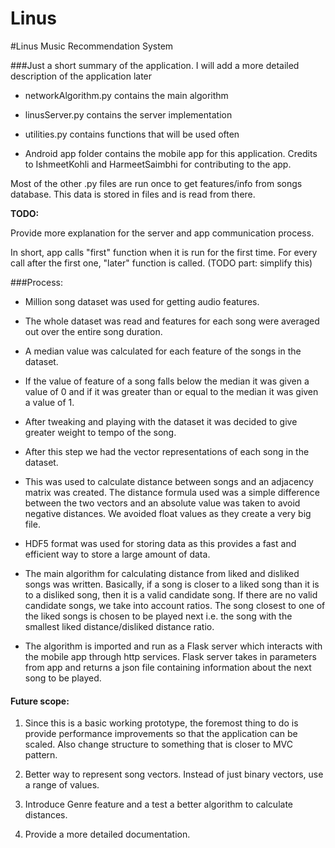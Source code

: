 # Linus
#Linus Music Recommendation System

###Just a short summary of the application. I will add a more detailed description of the application later

* networkAlgorithm.py contains the main algorithm

* linusServer.py contains the server implementation

* utilities.py contains functions that will be used often

* Android app folder contains the mobile app for this application. Credits to IshmeetKohli and HarmeetSaimbhi for contributing to the app.

Most of the other .py files are run once to get features/info from songs database. This data is stored in files and is read from there.

**TODO:**

Provide more explanation for the server and app communication process.

In short, app calls "first" function when it is run for the first time. For every call after the first one,
"later" function is called. (TODO part: simplify this)

###Process:

* Million song dataset was used for getting audio features.

* The whole dataset was read and features for each song were averaged out over the entire song duration.

* A median value was calculated for each feature of the songs in the dataset.

* If the value of feature of a song falls below the median it was given a value of 0 and if it was greater than or equal to the median it was given a value of 1.

* After tweaking and playing with the dataset it was decided to give greater weight to tempo of the song.

* After this step we had the vector representations of each song in the dataset.

* This was used to calculate distance between songs and an adjacency matrix was created. The distance formula used was a simple difference between the two vectors and an absolute value was taken to avoid negative distances. We avoided float values as they create a very big file.

* HDF5 format was used for storing data as this provides a fast and efficient way to store a large amount of data.

* The main algorithm for calculating distance from liked and disliked songs was written. Basically, if a song is closer to a liked song than it is to a disliked song, then it is a valid candidate song. If there are no valid candidate songs, we take into account ratios. The song closest to one of the liked songs is chosen to be played next i.e. the song with the smallest liked distance/disliked distance ratio.

* The algorithm is imported and run as a Flask server which interacts with the mobile app through http services. Flask server takes in parameters from app and returns a json file containing information about the next song to be played.

#### Future scope:

1. Since this is a basic working prototype, the foremost thing to do is provide performance improvements so that
   the application can be scaled. Also change structure to something that is closer to MVC pattern.

2. Better way to represent song vectors. Instead of just binary vectors, use a range of values.

3. Introduce Genre feature and a test a better algorithm to calculate distances.

4. Provide a more detailed documentation.
